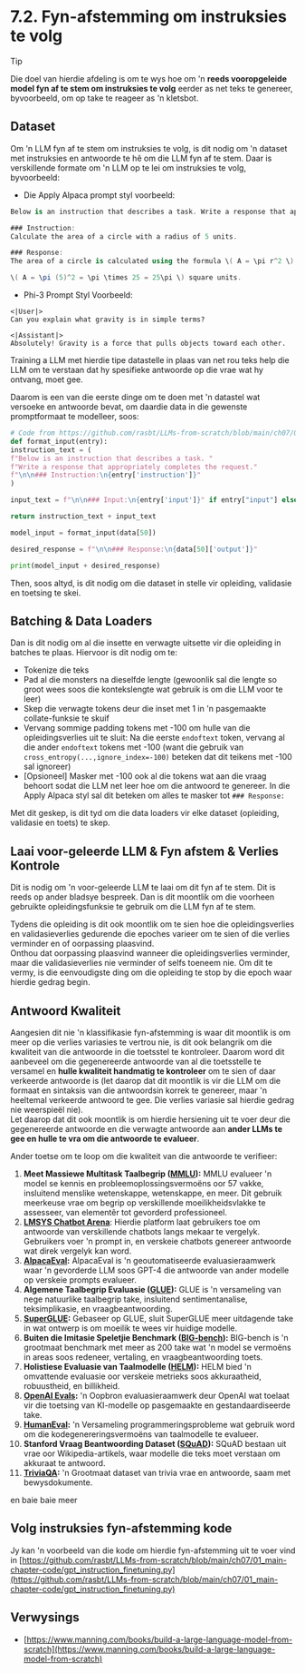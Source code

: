 # 7.2. Fyn-afstemming om instruksies te volg

> [!TIP]
> Die doel van hierdie afdeling is om te wys hoe om 'n **reeds vooropgeleide model fyn af te stem om instruksies te volg** eerder as net teks te genereer, byvoorbeeld, om op take te reageer as 'n kletsbot.

## Dataset

Om 'n LLM fyn af te stem om instruksies te volg, is dit nodig om 'n dataset met instruksies en antwoorde te hê om die LLM fyn af te stem. Daar is verskillende formate om 'n LLM op te lei om instruksies te volg, byvoorbeeld:

- Die Apply Alpaca prompt styl voorbeeld:
```csharp
Below is an instruction that describes a task. Write a response that appropriately completes the request.

### Instruction:
Calculate the area of a circle with a radius of 5 units.

### Response:
The area of a circle is calculated using the formula \( A = \pi r^2 \). Plugging in the radius of 5 units:

\( A = \pi (5)^2 = \pi \times 25 = 25\pi \) square units.
```
- Phi-3 Prompt Styl Voorbeeld:
```vbnet
<|User|>
Can you explain what gravity is in simple terms?

<|Assistant|>
Absolutely! Gravity is a force that pulls objects toward each other.
```
Training a LLM met hierdie tipe datastelle in plaas van net rou teks help die LLM om te verstaan dat hy spesifieke antwoorde op die vrae wat hy ontvang, moet gee.

Daarom is een van die eerste dinge om te doen met 'n datastel wat versoeke en antwoorde bevat, om daardie data in die gewenste promptformaat te modelleer, soos:
```python
# Code from https://github.com/rasbt/LLMs-from-scratch/blob/main/ch07/01_main-chapter-code/ch07.ipynb
def format_input(entry):
instruction_text = (
f"Below is an instruction that describes a task. "
f"Write a response that appropriately completes the request."
f"\n\n### Instruction:\n{entry['instruction']}"
)

input_text = f"\n\n### Input:\n{entry['input']}" if entry["input"] else ""

return instruction_text + input_text

model_input = format_input(data[50])

desired_response = f"\n\n### Response:\n{data[50]['output']}"

print(model_input + desired_response)
```
Then, soos altyd, is dit nodig om die dataset in stelle vir opleiding, validasie en toetsing te skei.

## Batching & Data Loaders

Dan is dit nodig om al die insette en verwagte uitsette vir die opleiding in batches te plaas. Hiervoor is dit nodig om te:

- Tokenize die teks
- Pad al die monsters na dieselfde lengte (gewoonlik sal die lengte so groot wees soos die kontekslengte wat gebruik is om die LLM voor te leer)
- Skep die verwagte tokens deur die inset met 1 in 'n pasgemaakte collate-funksie te skuif
- Vervang sommige padding tokens met -100 om hulle van die opleidingsverlies uit te sluit: Na die eerste `endoftext` token, vervang al die ander `endoftext` tokens met -100 (want die gebruik van `cross_entropy(...,ignore_index=-100)` beteken dat dit teikens met -100 sal ignoreer)
- \[Opsioneel\] Masker met -100 ook al die tokens wat aan die vraag behoort sodat die LLM net leer hoe om die antwoord te genereer. In die Apply Alpaca styl sal dit beteken om alles te masker tot `### Response:`

Met dit geskep, is dit tyd om die data loaders vir elke dataset (opleiding, validasie en toets) te skep.

## Laai voor-geleerde LLM & Fyn afstem & Verlies Kontrole

Dit is nodig om 'n voor-geleerde LLM te laai om dit fyn af te stem. Dit is reeds op ander bladsye bespreek. Dan is dit moontlik om die voorheen gebruikte opleidingsfunksie te gebruik om die LLM fyn af te stem.

Tydens die opleiding is dit ook moontlik om te sien hoe die opleidingsverlies en validasieverlies gedurende die epoches varieer om te sien of die verlies verminder en of oorpassing plaasvind.\
Onthou dat oorpassing plaasvind wanneer die opleidingsverlies verminder, maar die validasieverlies nie verminder of selfs toeneem nie. Om dit te vermy, is die eenvoudigste ding om die opleiding te stop by die epoch waar hierdie gedrag begin.

## Antwoord Kwaliteit

Aangesien dit nie 'n klassifikasie fyn-afstemming is waar dit moontlik is om meer op die verlies variasies te vertrou nie, is dit ook belangrik om die kwaliteit van die antwoorde in die toetsstel te kontroleer. Daarom word dit aanbeveel om die gegenereerde antwoorde van al die toetsstelle te versamel en **hulle kwaliteit handmatig te kontroleer** om te sien of daar verkeerde antwoorde is (let daarop dat dit moontlik is vir die LLM om die formaat en sintaksis van die antwoordsin korrek te genereer, maar 'n heeltemal verkeerde antwoord te gee. Die verlies variasie sal hierdie gedrag nie weerspieël nie).\
Let daarop dat dit ook moontlik is om hierdie hersiening uit te voer deur die gegenereerde antwoorde en die verwagte antwoorde aan **ander LLMs te gee en hulle te vra om die antwoorde te evalueer**.

Ander toetse om te loop om die kwaliteit van die antwoorde te verifieer:

1. **Meet Massiewe Multitask Taalbegrip (**[**MMLU**](https://arxiv.org/abs/2009.03300)**):** MMLU evalueer 'n model se kennis en probleemoplossingsvermoëns oor 57 vakke, insluitend menslike wetenskappe, wetenskappe, en meer. Dit gebruik meerkeuse vrae om begrip op verskillende moeilikheidsvlakke te assesseer, van elementêr tot gevorderd professioneel.
2. [**LMSYS Chatbot Arena**](https://arena.lmsys.org): Hierdie platform laat gebruikers toe om antwoorde van verskillende chatbots langs mekaar te vergelyk. Gebruikers voer 'n prompt in, en verskeie chatbots genereer antwoorde wat direk vergelyk kan word.
3. [**AlpacaEval**](https://github.com/tatsu-lab/alpaca_eval)**:** AlpacaEval is 'n geoutomatiseerde evaluasieraamwerk waar 'n gevorderde LLM soos GPT-4 die antwoorde van ander modelle op verskeie prompts evalueer.
4. **Algemene Taalbegrip Evaluasie (**[**GLUE**](https://gluebenchmark.com/)**):** GLUE is 'n versameling van nege natuurlike taalbegrip take, insluitend sentimentanalise, teksimplikasie, en vraagbeantwoording.
5. [**SuperGLUE**](https://super.gluebenchmark.com/)**:** Gebaseer op GLUE, sluit SuperGLUE meer uitdagende take in wat ontwerp is om moeilik te wees vir huidige modelle.
6. **Buiten die Imitasie Speletjie Benchmark (**[**BIG-bench**](https://github.com/google/BIG-bench)**):** BIG-bench is 'n grootmaat benchmark met meer as 200 take wat 'n model se vermoëns in areas soos redeneer, vertaling, en vraagbeantwoording toets.
7. **Holistiese Evaluasie van Taalmodelle (**[**HELM**](https://crfm.stanford.edu/helm/lite/latest/)**):** HELM bied 'n omvattende evaluasie oor verskeie metrieks soos akkuraatheid, robuustheid, en billikheid.
8. [**OpenAI Evals**](https://github.com/openai/evals)**:** 'n Oopbron evaluasieraamwerk deur OpenAI wat toelaat vir die toetsing van KI-modelle op pasgemaakte en gestandaardiseerde take.
9. [**HumanEval**](https://github.com/openai/human-eval)**:** 'n Versameling programmeringsprobleme wat gebruik word om die kodegenereringsvermoëns van taalmodelle te evalueer.
10. **Stanford Vraag Beantwoording Dataset (**[**SQuAD**](https://rajpurkar.github.io/SQuAD-explorer/)**):** SQuAD bestaan uit vrae oor Wikipedia-artikels, waar modelle die teks moet verstaan om akkuraat te antwoord.
11. [**TriviaQA**](https://nlp.cs.washington.edu/triviaqa/)**:** 'n Grootmaat dataset van trivia vrae en antwoorde, saam met bewysdokumente.

en baie baie meer

## Volg instruksies fyn-afstemming kode

Jy kan 'n voorbeeld van die kode om hierdie fyn-afstemming uit te voer vind in [https://github.com/rasbt/LLMs-from-scratch/blob/main/ch07/01_main-chapter-code/gpt_instruction_finetuning.py](https://github.com/rasbt/LLMs-from-scratch/blob/main/ch07/01_main-chapter-code/gpt_instruction_finetuning.py)

## Verwysings

- [https://www.manning.com/books/build-a-large-language-model-from-scratch](https://www.manning.com/books/build-a-large-language-model-from-scratch)
